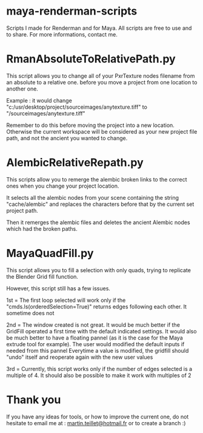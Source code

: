 # maya-renderman-scripts

Scripts I made for Renderman and for Maya. 
All scripts are free to use and to share. 
For more informations, contact me.


# RmanAbsoluteToRelativePath.py
This script allows you to change all of your PxrTexture nodes filename from an absolute to a relative one. before you move a project from one location to another one.

Example : it would change "c:/usr/desktop/project/sourceimages/anytexture.tiff"
to "<ws>/sourceimages/anytexture.tiff"
  
  Remember to do this before moving the project into a new location. Otherwise the current workspace will be considered as your new project file path, and not the ancient you wanted to change.
  
# AlembicRelativeRepath.py
This scripts allow you to remerge the alembic broken links to the correct ones when you change your project location.

It selects all the alembic nodes from your scene containing the string "cache/alembic" and replaces the characters before that by the current set project path.

Then it remerges the alembic files and deletes the ancient Alembic nodes which had the broken paths.


# MayaQuadFill.py
This script allows you to fill a selection with only quads, trying to replicate the Blender Grid fill function.

However, this script still has a few issues.

1st = The first loop selected will work only if the "cmds.ls(orderedSelection=True)" returns edges following each other. It sometime does not

2nd = The window created is not great. It would be much better if the GridFill operated a first time with the default indicated settings.
      It would also be much better to have a floating pannel (as it is the case for the Maya extrude tool for example).
      The user would modified the default inputs if needed from this pannel
      Everytime a value is modified, the gridfill should "undo" itself and reoperate again with the new user values

3rd = Currently, this script works only if the number of edges selected is a multiple of 4. It should also be possible to make it work with multiples of 2


# Thank you
If you have any ideas for tools, or how to improve the current one, do not hesitate to email me at : martin.teillet@hotmail.fr or to create a branch :)